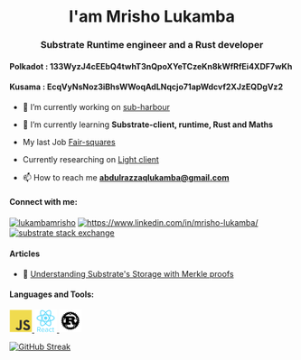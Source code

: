 <h1 align="center">I'am Mrisho Lukamba</h1>
<h3 align="center">Substrate Runtime engineer and a Rust developer</h3>

<h4>Polkadot : 133WyzJ4cEEbQ4twhT3nQpoXYeTCzeKn8kWfRfEi4XDF7wKh </h4>

<h4>Kusama : EcqVyNsNoz3iBhsWWoqAdLNqcjo71apWdcvf2XJzEQDgVz2 </h4>

- 🔭 I’m currently working on [sub-harbour](https://github.com/MrishoLukamba/sub-harbour)

- 🌱 I’m currently learning **Substrate-client, runtime, Rust and Maths**

- My last Job [Fair-squares](https://github.com/Fair-Squares/fair-squares)

- Currently researching on [Light client](https://github.com/MrishoLukamba/smoldot)

- 📫 How to reach me **abdulrazzaqlukamba@gmail.com**


<h4 align="left">Connect with me:</h4>
<p align="left">
<a href="https://twitter.com/lukambamrisho" target="blank"><img align="center" src="https://raw.githubusercontent.com/rahuldkjain/github-profile-readme-generator/master/src/images/icons/Social/twitter.svg" alt="lukambamrisho" height="30" width="40" /></a>
<a href="https://www.linkedin.com/in/mrisho-lukamba/" target="blank"><img align="center" src="https://raw.githubusercontent.com/rahuldkjain/github-profile-readme-generator/master/src/images/icons/Social/linked-in-alt.svg" alt="https://www.linkedin.com/in/mrisho-lukamba/" height="30" width="40" /></a>
<a href="https://substrate.stackexchange.com/users/351/mrisho-lukamba" target="blank"><img align="center" src="https://cdn.sstatic.net/stackexchange/img/logos/so/so-icon.png?v=41f6e13ade69" alt="substrate stack exchange" height="40" width="45"/></a>
</p>

<h4>Articles</h4>

- 📄 [Understanding Substrate's Storage with Merkle proofs](https://mrisho-lukamba.notion.site/Understanding-substrate-storage-with-merkle-proofs-34346a35b713463eb43c7939401f0f7b)


<h4 align="left">Languages and Tools:</h4>
 </a> <a href="https://developer.mozilla.org/en-US/docs/Web/JavaScript" target="_blank" rel="noreferrer"> <img src="https://raw.githubusercontent.com/devicons/devicon/master/icons/javascript/javascript-original.svg" alt="javascript" width="40" height="40"/> </a> <a href="https://reactjs.org/" target="_blank" rel="noreferrer"> <img src="https://raw.githubusercontent.com/devicons/devicon/master/icons/react/react-original-wordmark.svg" alt="react" width="40" height="40"/> </a> <a href="https://www.rust-lang.org" target="_blank" rel="noreferrer"> <img src="https://raw.githubusercontent.com/devicons/devicon/master/icons/rust/rust-plain.svg" alt="rust" width="40" height="40"/> </a> </p>

[![GitHub Streak](https://github-readme-streak-stats.herokuapp.com?user=MrishoLukamba&theme=dark&hide_border=true&date_format=j%20M%5B%20Y%5D)](https://git.io/streak-stats)
